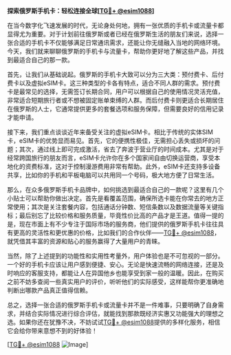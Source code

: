 **探索俄罗斯手机卡：轻松连接全球[[TG💪+ @esim1088](https://t.me/s/esim1088)]**

在当今数字化飞速发展的时代，无论身处何地，拥有一张优质的手机卡或流量卡都显得尤为重要。对于计划前往俄罗斯或者已经在俄罗斯生活的朋友们来说，选择一张合适的手机卡不仅能够满足日常通讯需求，还能让你无缝融入当地的网络环境。今天，我们就来聊聊俄罗斯的手机卡与流量卡，帮助你更好地了解这些产品，并找到最适合自己的那一款。

首先，让我们从基础说起。俄罗斯的手机卡大致可以分为三大类：预付费卡、后付费卡以及虚拟eSIM卡。这三种类型的卡各有特点，适合不同人群的需求。预付费卡是最常见的选择，无需签订长期合同，用户可以根据自己的使用情况灵活充值，非常适合短期旅行者或不想被固定账单束缚的人群。而后付费卡则更适合长期居住在俄罗斯的人士，它通常提供更多的套餐选项和服务保障，但需要良好的信用记录才能申请。

接下来，我们重点谈谈近年来备受关注的虚拟eSIM卡。相比于传统的实体SIM卡，eSIM卡的优势显而易见。首先，它的便携性极佳，无需担心丢失或损坏的问题；其次，通过线上即可完成激活，省去了奔波于营业厅的时间成本。尤其是对于经常跨国旅行的朋友而言，eSIM卡允许你在多个国家间自由切换运营商，享受本地化的资费标准，这对于控制漫游费用非常有帮助。此外，eSIM卡还支持多设备共享，比如你的手机和平板电脑可以共用同一个号码，极大地方便了日常生活。

那么，在众多俄罗斯手机卡品牌中，如何挑选到最适合自己的一款呢？这里有几个小贴士可以帮助你做出决定。首先是看覆盖范围，确保所选卡能在你常去的地方正常使用；其次是关注套餐内容，包括通话分钟数、短信条数以及数据流量等关键指标；最后别忘了比较价格和服务质量，毕竟性价比高的产品才是王道。值得一提的是，现在市面上有不少专注于国际市场的服务商，他们提供的俄罗斯手机卡往往具有更高的灵活性和更优惠的价格，比如我们的合作伙伴——[TG💪+ @esim1088](https://t.me/s/esim1088)，就凭借其丰富的资源和贴心的服务赢得了大量用户的青睐。

当然，除了上述提到的功能性和实用性考量外，用户体验也是不可忽视的一部分。一个好的手机卡应该让用户感到便捷、安心。无论是快速流畅的网络连接，还是及时响应的客服支持，都能让人在异国他乡也能享受到家一般的温暖。因此，在购买之前不妨多查阅一些真实用户的评价，听听他们的实际感受，这样能帮你更准确地判断出哪款产品真正值得信赖。

总之，选择一张合适的俄罗斯手机卡或流量卡并不是一件难事，只要明确了自身需求，并结合实际情况进行综合评估，就能找到那款既经济实惠又功能强大的理想之选。如果你还在犹豫不决，不妨试试[TG💪+ @esim1088](https://t.me/s/esim1088)提供的多样化服务，相信它会给你带来意想不到的好体验！

[[TG💪+ @esim1088](https://t.me/s/esim1088) ![Image](https://i.postimg.cc/4NQfJmqS/Snipaste-2025-05-13-00-14-12.png)]